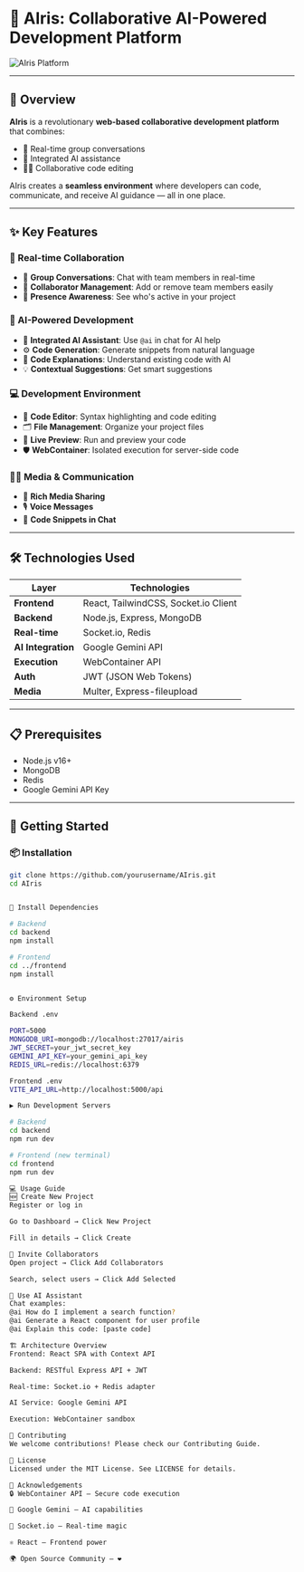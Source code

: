 # 🚀 AIris: Collaborative AI-Powered Development Platform

![AIris Platform](https://via.placeholder.com/800x400?text=AIris+Platform)

---

## 🌟 Overview

**AIris** is a revolutionary **web-based collaborative development platform** that combines:

- 💬 Real-time group conversations  
- 🤖 Integrated AI assistance  
- 👨‍💻 Collaborative code editing  

AIris creates a **seamless environment** where developers can code, communicate, and receive AI guidance — all in one place.

---

## ✨ Key Features

### 🔄 Real-time Collaboration
- 💬 **Group Conversations**: Chat with team members in real-time  
- 👥 **Collaborator Management**: Add or remove team members easily  
- 👀 **Presence Awareness**: See who's active in your project  

### 🤖 AI-Powered Development
- 🧠 **Integrated AI Assistant**: Use `@ai` in chat for AI help  
- ⚙️ **Code Generation**: Generate snippets from natural language  
- 📖 **Code Explanations**: Understand existing code with AI  
- 💡 **Contextual Suggestions**: Get smart suggestions  

### 💻 Development Environment
- 📝 **Code Editor**: Syntax highlighting and code editing  
- 🗂️ **File Management**: Organize your project files  
- 🔁 **Live Preview**: Run and preview your code  
- 🛡️ **WebContainer**: Isolated execution for server-side code  

### 🧑‍🚀 Media & Communication
- 📎 **Rich Media Sharing**  
- 🎙️ **Voice Messages**  
- 🧩 **Code Snippets in Chat**  

---

## 🛠️ Technologies Used

| Layer            | Technologies                                |
|------------------|---------------------------------------------|
| **Frontend**     | React, TailwindCSS, Socket.io Client         |
| **Backend**      | Node.js, Express, MongoDB                   |
| **Real-time**    | Socket.io, Redis                            |
| **AI Integration**| Google Gemini API                           |
| **Execution**    | WebContainer API                            |
| **Auth**         | JWT (JSON Web Tokens)                       |
| **Media**        | Multer, Express-fileupload                  |

---

## 📋 Prerequisites

- Node.js v16+
- MongoDB
- Redis
- Google Gemini API Key

---

## 🚀 Getting Started

### 📦 Installation

```bash
git clone https://github.com/yourusername/AIris.git
cd AIris


🔧 Install Dependencies

# Backend
cd backend
npm install

# Frontend
cd ../frontend
npm install


⚙️ Environment Setup

Backend .env

PORT=5000
MONGODB_URI=mongodb://localhost:27017/airis
JWT_SECRET=your_jwt_secret_key
GEMINI_API_KEY=your_gemini_api_key
REDIS_URL=redis://localhost:6379

Frontend .env
VITE_API_URL=http://localhost:5000/api

▶️ Run Development Servers

# Backend
cd backend
npm run dev

# Frontend (new terminal)
cd frontend
npm run dev

💻 Usage Guide
🆕 Create New Project
Register or log in

Go to Dashboard → Click New Project

Fill in details → Click Create

👥 Invite Collaborators
Open project → Click Add Collaborators

Search, select users → Click Add Selected

🤖 Use AI Assistant
Chat examples:
@ai How do I implement a search function?
@ai Generate a React component for user profile
@ai Explain this code: [paste code]

🏗️ Architecture Overview
Frontend: React SPA with Context API

Backend: RESTful Express API + JWT

Real-time: Socket.io + Redis adapter

AI Service: Google Gemini API

Execution: WebContainer sandbox

🤝 Contributing
We welcome contributions! Please check our Contributing Guide.

📄 License
Licensed under the MIT License. See LICENSE for details.

🙏 Acknowledgements
🔒 WebContainer API — Secure code execution

🤖 Google Gemini — AI capabilities

🔌 Socket.io — Real-time magic

⚛️ React — Frontend power

🌍 Open Source Community — ❤️

